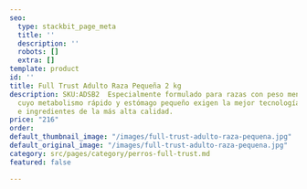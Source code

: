 ```yaml
---
seo:
  type: stackbit_page_meta
  title: ''
  description: ''
  robots: []
  extra: []
template: product
id: ''
title: Full Trust Adulto Raza Pequeña 2 kg
description: SKU:ADSB2  Especialmente formulado para razas con peso menor a 10 kg,
  cuyo metabolismo rápido y estómago pequeño exigen la mejor tecnología en nutrición
  e ingredientes de la más alta calidad.
price: "216"
order: 
default_thumbnail_image: "/images/full-trust-adulto-raza-pequena.jpg"
default_original_image: "/images/full-trust-adulto-raza-pequena.jpg"
category: src/pages/category/perros-full-trust.md
featured: false

---
```

